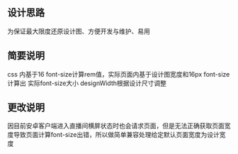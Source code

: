 ## 设计思路
为保证最大限度还原设计图、方便开发与维护、易用
## 简要说明
css 内基于16 font-size计算rem值，实际页面内基于设计图宽度和16px font-size 计算出 实际font-size大小
designWidth根据设计尺寸调整
## 更改说明
因目前安卓客户端进入直播间横屏状态时也会请求页面，但是无法正确获取页面宽度导致页面计算font-size出错，所以做简单兼容处理给定默认页面宽度为设计宽度
